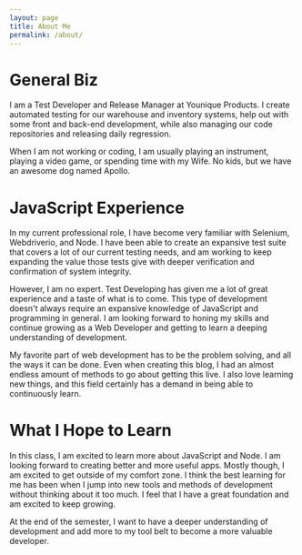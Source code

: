 ```yaml
---
layout: page
title: About Me
permalink: /about/
---
```


# General Biz
I am a Test Developer and Release Manager at Younique Products. I create automated testing for our warehouse and inventory systems, help out with some front and back-end development, while also managing our code repositories and releasing daily regression. 

When I am not working or coding, I am usually playing an instrument, playing a video game, or spending time with my Wife. No kids, but we have an awesome dog named Apollo.

# JavaScript Experience
In my current professional role, I have become very familiar with Selenium, Webdriverio, and Node. I have been able to create an expansive test suite that covers a lot of our current testing needs, and am working to keep expanding the value those tests give with deeper verification and confirmation of system integrity.

However, I am no expert. Test Developing has given me a lot of great experience and a taste of what is to come. This type of development doesn't always require an expansive knowledge of JavaScript and programming in general. I am looking forward to honing my skills and continue growing as a Web Developer and getting to learn a deeping understanding of development.

My favorite part of web development has to be the problem solving, and all the ways it can be done. Even when creating this blog, I had an almost endless amount of methods to go about getting this live. I also love learning new things, and this field certainly has a demand in being able to continuously learn.

# What I Hope to Learn
In this class, I am excited to learn more about JavaScript and Node. I am looking forward to creating better and more useful apps. Mostly though, I am excited to get outside of my comfort zone. I think the best learning for me has been when I jump into new tools and methods of development without thinking about it too much. I feel that I have a great foundation and am excited to keep growing.

At the end of the semester, I want to have a deeper understanding of development and add more to my tool belt to become a more valuable developer.